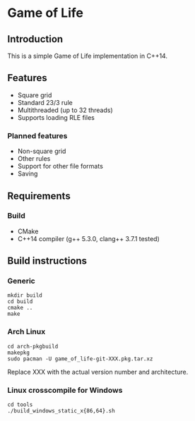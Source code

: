 # Game of Life

## Introduction
This is a simple Game of Life implementation in C++14.

## Features
* Square grid
* Standard 23/3 rule
* Multithreaded (up to 32 threads)
* Supports loading RLE files

### Planned features
* Non-square grid
* Other rules
* Support for other file formats
* Saving

## Requirements
### Build
* CMake
* C++14 compiler (g++ 5.3.0, clang++ 3.7.1 tested)

## Build instructions
### Generic
    mkdir build
    cd build
    cmake ..
    make

### Arch Linux
    cd arch-pkgbuild
    makepkg
    sudo pacman -U game_of_life-git-XXX.pkg.tar.xz
Replace XXX with the actual version number and architecture.

### Linux crosscompile for Windows
    cd tools
    ./build_windows_static_x{86,64}.sh
